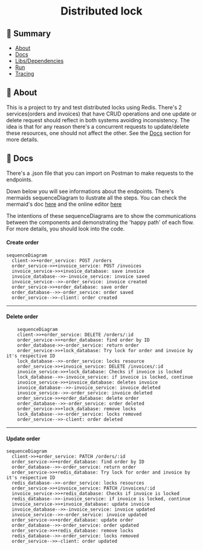 <h1 align="center">Distributed lock</h1>

## 📜 Summary
- [About](#About)
- [Docs](#Docs)
- [Libs/Dependencies](#Libs/Dependencies)
- [Run](#Run)
- [Tracing](#Tracing)


<a id="About"></a> 
## 📃 About
This is a project to try and test distributed locks using Redis. There's 2 services(orders and invoices) that have CRUD operations and 
one update or delete request should reflect in both systems avoiding inconsistency. The idea is that for any reason there's a concurrent requests to update/delete these resources, one should not affect the other. See the <a href="#Docs">Docs</a> section
for more details.

<a id="Docs"></a> 
## 🧾 Docs

There's a .json file that you can import on Postman to make requests to the endpoints.

Down below you will see informations about the endpoints. There's mermaids sequenceDiagram to ilustrate all the steps.
You can check the mermaid's doc <a href="https://mermaid.js.org/syntax/sequenceDiagram.html">here</a> and the online editor <a href="https://mermaid.js.org/syntax/sequenceDiagram.html"> here</a> 

The intentions of these sequenceDiagrams are to show the communications between the components and demonstrating the 'happy path' of each flow. For more details, you should look into the code.

<h4>Create order</h4>

```mermaid
sequenceDiagram
  client->>+order_service: POST /orders
  order_service->>+invoice_service: POST /invoices
  invoice_service->>+invoice_database: save invoice
  invoice_database-->>-invoice_service: invoice saved
  invoice_service-->>-order_service: invoice created
  order_service->>+order_database: save order 
  order_database-->>-order_service: order saved
  order_service-->>-client: order created
```
---

<h4>Delete order</h4>

```mermaid
    sequenceDiagram
    client->>+order_service: DELETE /orders/:id
    order_service->>+order_database: find order by ID
    order_database->>-order_service: return order
    order_service->>+lock_database: Try lock for order and invoice by it's respective ID
    lock_database-->>-order_service: locks resource
    order_service->>+invoice_service: DELETE /invoices/:id
    invoice_service->>+lock_database: Checks if invoice is locked
    lock_database-->>-invoice_service: if invoice is locked, continue
    invoice_service->>+invoice_database: deletes invoice
    invoice_database-->>-invoice_service: invoice deleted
    invoice_service-->>-order_service: invoice deleted
    order_service->>+order_database: delete order 
    order_database-->>-order_service: order deleted
    order_service->>+lock_database: remove locks
    lock_database-->>-order_service: locks removed
    order_service-->>-client: order deleted
```

---
<h4>Update order</h4>

```mermaid
sequenceDiagram
  client->>+order_service: PATCH /orders/:id
  order_service->>+order_database: find order by ID
  order_database-->>-order_service: return order
  order_service->>+redis_database: Try lock for order and invoice by it's respective ID
  redis_database-->>-order_service: locks resources
  order_service->>+invoice_service: PATCH /invoices/:id
  invoice_service->>+redis_database: Checks if invoice is locked
  redis_database-->>-invoice_service: if invoice is locked, continue
  invoice_service->>+invoice_database: update invoice
  invoice_database-->>-invoice_service: invoice updated
  invoice_service-->>-order_service: invoice updated
  order_service->>+order_database: update order 
  order_database-->>-order_service: order updated
  order_service->>+redis_database: remove locks
  redis_database-->>-order_service: locks removed
  order_service-->>-client: order updated
```